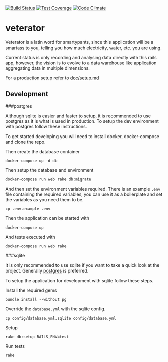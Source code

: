 [![Build Status](https://travis-ci.org/flower-pot/veterator.svg?branch=master)](https://travis-ci.org/flower-pot/veterator)
[![Test Coverage](https://codeclimate.com/github/flower-pot/veterator/badges/coverage.svg)](https://codeclimate.com/github/flower-pot/veterator/coverage)
[![Code Climate](https://codeclimate.com/github/flower-pot/veterator/badges/gpa.svg)](https://codeclimate.com/github/flower-pot/veterator)

veterator
=========

Veterator is a latin word for smartypants, since this application will be a
smartass to you, telling you how much electricity, water, etc. you are using.

Current status is only recording and analysing data directly with this rails
app, however, the vision is to evolve to a data warehouse like application
aggregating data in multiple dimensions.

For a production setup refer to [doc/setup.md](./doc/setup.md)

Development
-----------

###postgres

Although sqlite is easier and faster to setup, it is recommended to use
postgres as it is what is used in production. To setup the dev environment with
postgres follow these instructions.

To get started developing you will need to install docker, docker-compose and
clone the repo.

Then create the database container

	docker-compose up -d db

Then setup the database and environment

	docker-compose run web rake db:migrate

And then set the environment variables required. There is an example `.env`
file containing the required variables, you can use it as a boilerplate and set
the variables as you need them to be.

	cp .env.example .env

Then the application can be started with

	docker-compose up

And tests executed with

	docker-compose run web rake

###sqlite

It is only recommended to use sqlite if you want to take a quick look at the
project. Generally [postgres](#postgres) is preferred.

To setup the application for development with sqlite follow these steps.

Install the required gems

	bundle install --without pg

Override the `database.yml` with the sqlite config.

	cp config/database.yml.sqlite config/database.yml

Setup

	rake db:setup RAILS_ENV=test

Run tests

	rake
